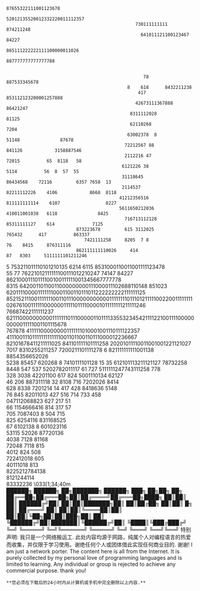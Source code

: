 
                                                          
                                                       87655322111001123678                                                                   
                                                     52012135520012332220011112357                                                            
                                                    730111111111              874211248                                                       
                                                      641011121100123467           84227                                                      
                                                            865111222222111100000011026                                                       
                                                                887777777777777788                                                            
                                                                                                                                              
                                                                                                                                              
                                                       78             887533345678                                                            
                                                 8    618      8432211238                                                                     
                                                     417   853112123200001257888                                                              
                                                    42673111367888         86421247                                                           
                                                  8311112028                   81125                                                          
                                                  62110268                       7204                                                         
                                                 63002378  8                       51148               87678                                  
                                                72212567 88                        841126            3158887546                               
                                                2112216 47                          72015          65  8118   58                              
                                               6121226 38                            5114          56  8  57  55                              
                                               31118645                  86434568    72116         6357 7658  13                              
                                               2114537                 82211112226    4106            8668  8118                              
                                              41212356516             811111111114    6107                 8227                               
                                              5611650212036            410011001038   6118               8425                                 
                                                716713112128           85311111127    614              7125                                   
                              873223678         615 3112025               765432      417          863337                                     
                                 7421111258     8205  7 8                     76    8415     876311116                                        
                              862111111110026     414                         87   8303     5111111101211246                                  
 5                         753211011110101210135   6214                           6115   8531000110011001111123478                            
 55        77         76221012111111100111012210247  74147                     84227  86210001110111100100111111001345667777778               
 8315             64200110110011000000000111000011102688110148            851023   6201111000011111110001100110111011222222222111111125       
    8521521110011111110011011100000000000111111110111012111110022001111111102676100111111000000111110111100001011111111211111246              
        76687422111111237 62111000000000011111110111000001101111335532345421111221001111000000000011111001101115678                           
             767878       411111000000001111111010001001110111122357      41110011101111111111111001101100110111000012236667                  
                        82101678411211111025 841101111101111258            20201011110011001001221121027                                      
                       7017  8310255211257   7200211101111278            6 821111111111001138 8854356652026                                   
                     5238   85457 620268   8  7410111101128 15           35 612101113211121127      78732258                                  
                  8448    547     537        5202782011117 61            727 5111111247743111258          778                                 
                                 328        3038 42201100  617           824  5001110134   62127                                              
                                46         206  887311118  32            8108 716   7202026 8414                                              
                              628        8338    7201214   14             417  428   8418636  5148                                            
                             76         845     82011013  427             516  714    733       458                                           
                                                047112068823              627   217     51                                                    
                                               66  1154666416             814   317      57                                                   
                                                  705 7087403      8      504  715                                                            
                                                  825  6254116          831168525                                                             
                                                  67    6102138  8     601023116                                                              
                                                         53115  52026  87720136                                                               
                                                           4038  7128    81168                                                                
                                                           72048 7118    815                                                                  
                                                            4012 824     508                                                                  
                                                            722412018   605                                                                   
                                                             40111018  813                                                                    
                                                             8225212784138                                                                    
                                                              8121244114                                                                      
                                                               83332236
\033[1;34;40m                                                                  
								██████╗  ██████╗ ██╗███████╗ ██████╗ ███╗   ██╗██╗    ██╗
								██╔══██╗██╔═══██╗██║██╔════╝██╔═══██╗████╗  ██║██║    ██║
								██████╔╝██║   ██║██║███████╗██║   ██║██╔██╗ ██║██║ █╗ ██║
								██╔═══╝ ██║   ██║██║╚════██║██║   ██║██║╚██╗██║██║███╗██║
								██║     ╚██████╔╝██║███████║╚██████╔╝██║ ╚████║╚███╔███╔╝
								╚═╝      ╚═════╝ ╚═╝╚══════╝ ╚═════╝ ╚═╝  ╚═══╝ ╚══╝╚══╝
特别声明:
我只是一个网络搬运工. 此处内容均源于网路，纯属个人对编程语言的热爱而收集，并仅限于学习使用。谢绝任何个人或团体借此实现任何商业目的.
谢谢!
I am just a network porter. The content here is all from the Internet. It is purely collected by my personal love of programming languages and is limited to learning. Any individual or group is rejected to achieve any commercial purpose.
thank you!

	**您必须在下载后的24小时内从计算机或手机中完全删除以上内容.**


